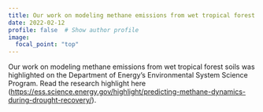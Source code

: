 ```yaml
---
title: Our work on modeling methane emissions from wet tropical forest soils was highlighted on the DOE Environmental System Science Program.
date: 2022-02-12
profile: false  # Show author profile
image:
  focal_point: "top"
---
```



Our work on modeling methane emissions from wet tropical forest soils was highlighted on the Department of Energy’s Environmental System Science Program. Read the research highlight here (https://ess.science.energy.gov/highlight/predicting-methane-dynamics-during-drought-recovery/).